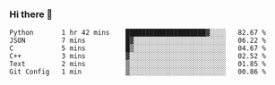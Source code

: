 ### Hi there 👋

<!--START_SECTION:waka-->

```text
Python       1 hr 42 mins    ████████████████████▓░░░░   82.67 %
JSON         7 mins          █▓░░░░░░░░░░░░░░░░░░░░░░░   06.22 %
C            5 mins          █▒░░░░░░░░░░░░░░░░░░░░░░░   04.67 %
C++          3 mins          ▓░░░░░░░░░░░░░░░░░░░░░░░░   02.52 %
Text         2 mins          ▒░░░░░░░░░░░░░░░░░░░░░░░░   01.85 %
Git Config   1 min           ▒░░░░░░░░░░░░░░░░░░░░░░░░   00.86 %
```

<!--END_SECTION:waka-->
<!--
**Boombag0607/Boombag0607** is a ✨ _special_ ✨ repository because its `README.md` (this file) appears on your GitHub profile.

Here are some ideas to get you started:

- 🔭 I’m currently working on ...
- 🌱 I’m currently learning ...
- 👯 I’m looking to collaborate on ...
- 🤔 I’m looking for help with ...
- 💬 Ask me about ...
- 📫 How to reach me: ...
- 😄 Pronouns: ...
- ⚡ Fun fact: ...
-->
